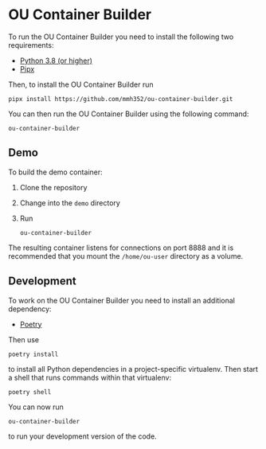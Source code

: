 # OU Container Builder

To run the OU Container Builder you need to install the following two requirements:

* [Python 3.8 (or higher)](https://www.python.org/downloads/)
* [Pipx](https://pipxproject.github.io/pipx/)

Then, to install the OU Container Builder run

```
pipx install https://github.com/mmh352/ou-container-builder.git
```

You can then run the OU Container Builder using the following command:

```
ou-container-builder
```

## Demo

To build the demo container:

1. Clone the repository
2. Change into the ```demo``` directory
3. Run

   ```
   ou-container-builder
   ```

The resulting container listens for connections on port 8888 and it is recommended that you mount the
```/home/ou-user``` directory as a volume.

## Development

To work on the OU Container Builder you need to install an additional dependency:

* [Poetry](https://python-poetry.org/)

Then use

```
poetry install
```

to install all Python dependencies in a project-specific virtualenv. Then start a shell that runs commands
within that virtualenv:

```
poetry shell
```

You can now run

```
ou-container-builder
```

to run your development version of the code.
